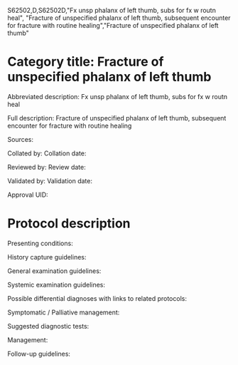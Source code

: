 S62502,D,S62502D,"Fx unsp phalanx of left thumb, subs for fx w routn heal", "Fracture of unspecified phalanx of left thumb, subsequent encounter for fracture with routine healing","Fracture of unspecified phalanx of left thumb"
# Category title: Fracture of unspecified phalanx of left thumb

Abbreviated description: Fx unsp phalanx of left thumb, subs for fx w routn heal

Full description: Fracture of unspecified phalanx of left thumb, subsequent encounter for fracture with routine healing

Sources:

Collated by:
Collation date:

Reviewed by:
Review date:

Validated by:
Validation date:

Approval UID:

# Protocol description

Presenting conditions:

History capture guidelines:

General examination guidelines:

Systemic examination guidelines:

Possible differential diagnoses with links to related protocols:

Symptomatic / Palliative management:

Suggested diagnostic tests:

Management:

Follow-up guidelines:
